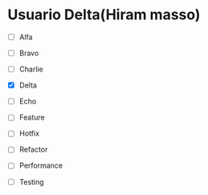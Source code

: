 # Usuario Delta(Hiram masso)
- [ ] Alfa
- [ ] Bravo 
- [ ] Charlie
- [x] Delta
- [ ] Echo

- [ ] Feature
- [ ] Hotfix
- [ ] Refactor
- [ ] Performance
- [ ] Testing
